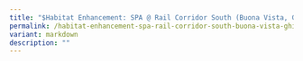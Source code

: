 ```yaml
---
title: "$Habitat Enhancement: SPA @ Rail Corridor South (Buona Vista, Ghim Moh)"
permalink: /habitat-enhancement-spa-rail-corridor-south-buona-vista-ghim-moh/
variant: markdown
description: ""
---
```

